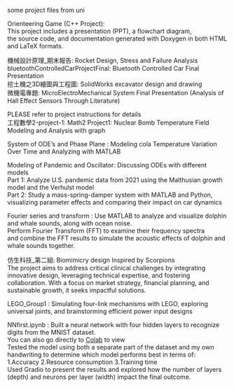 some project files from uni    
  
Orienteering Game (C++ Project):    
This project includes a presentation (PPT), a flowchart diagram,   
the source code, and documentation generated with Doxygen in both HTML and LaTeX formats.
  
機械設計原理_期末報告: Rocket Design, Stress and Failure Analysis  
bluetoothControlledCarProjectFinal: Bluetooth Controlled Car Final Presentation  
挖土機之3D繪圖與工程圖: SolidWorks excavator design and drawing  
微機電專題: MicroElectroMechanical System Final Presentation (Analysis of Hall Effect Sensors Through Literature)   

PLEASE refer to project instructions for details  
工程數學2-project-1: Math2 Project1: Nuclear Bomb Temperature Field Modeling and Analysis with graph  

System of ODE’s and Phase Plane : Modeling cola Temperature Variation Over Time and Analyzing with MATLAB  

Modeling of Pandemic and Oscillator:   Discussing ODEs with different models  
Part 1: Analyze U.S. pandemic data from 2021 using the Malthusian growth model and the Verhulst model  
Part 2: Study a mass-spring-damper system with MATLAB and Python,  
visualizing parameter effects and comparing their impact on car dynamics    

Fourier series and transform : Use MATLAB to analyze and visualize dolphin and whale sounds, along with ocean noise.  
Perform Fourier Transform (FFT) to examine their frequency spectra   
and combine the FFT results to simulate the acoustic effects of dolphin and whale sounds together.   


仿生科技_第二組: Biomimicry design Inspired by Scorpions    
The project aims to address critical clinical challenges by integrating innovative design, leveraging technical expertise, and fostering collaboration. With a focus on market strategy, financial planning, and sustainable growth, it seeks impactful solutions.    

LEGO_Group1 : Simulating four-link mechanisms with LEGO, exploring universal joints, and brainstorming efficient power input designs  

NNfirst.ipynb : Built a neural network with four hidden layers to recognize digits from the MNIST dataset.  
You can also go directly to [Colab](https://colab.research.google.com/drive/1HowV9ni0lMTnJy9WerZsJyQjUspaMsKy?usp=sharing) to view   
Tested the model using both a separate part of the dataset and my own handwriting to determine which model performs best in terms of:  
1.Accuracy  2.Resource consumption 3.Training time  
Used Gradio to present the results and explored how the number of layers (depth) and neurons per layer (width) impact the final outcome.

